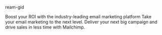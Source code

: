 ream-gid



Boost your ROI with the industry-leading email marketing platform
Take your email marketing to the next level. Deliver your next big campaign and drive sales in less time with Mailchimp.
